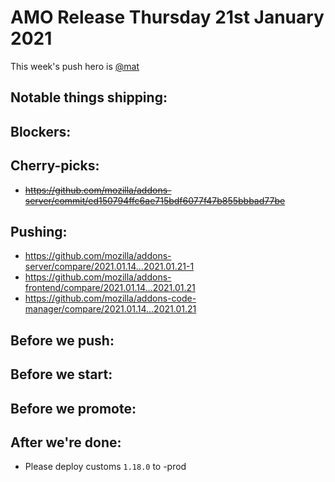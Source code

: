 # AMO Release Thursday 21st January 2021

This week's push hero is [@mat](https://github.com/diox)

## Notable things shipping:

## Blockers:

## Cherry-picks:

<!-- Link to the actual commits, NOT merge commits. The commits need to appear
in chronological order so that `git cherry-pick` will apply them correctly. -->
- ~~https://github.com/mozilla/addons-server/commit/ed150794ffc6ae715bdf6077f47b855bbbad77be~~

## Pushing:

- https://github.com/mozilla/addons-server/compare/2021.01.14...2021.01.21-1
- https://github.com/mozilla/addons-frontend/compare/2021.01.14...2021.01.21
- https://github.com/mozilla/addons-code-manager/compare/2021.01.14...2021.01.21

## Before we push:

## Before we start:

## Before we promote:

## After we're done:

- Please deploy customs `1.18.0` to -prod
